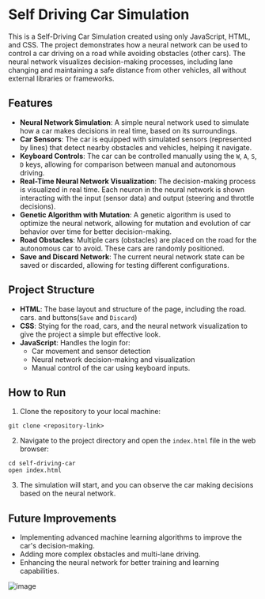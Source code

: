 # Self Driving Car Simulation
This is a Self-Driving Car Simulation created using only JavaScript, HTML, and CSS. The project demonstrates how a neural network can be used to control a car driving on a road while avoiding obstacles (other cars). The neural network visualizes decision-making processes, including lane changing and maintaining a safe distance from other vehicles, all without external libraries or frameworks.

## Features
- **Neural Network Simulation**: A simple neural network used to simulate how a car makes decisions in real time, based on its surroundings.
- **Car Sensors**: The car is equipped with simulated sensors (represented by lines) that detect nearby obstacles and vehicles, helping it navigate.
- **Keyboard Controls**: The car can be controlled manually using the `W`, `A`, `S`, `D` keys, allowing for comparison between manual and autonomous driving.
- **Real-Time Neural Network Visualization**: The decision-making process is visualized in real time. Each neuron in the neural network is shown interacting with the input (sensor data) and output (steering and throttle decisions).
- **Genetic Algorithm with Mutation**: A genetic algorithm is used to optimize the neural network, allowing for mutation and evolution of car behavior over time for better decision-making.
- **Road Obstacles**: Multiple cars (obstacles) are placed on the road for the autonomous car to avoid. These cars are randomly positioned.
- **Save and Discard Network**: The current neural network state can be saved or discarded, allowing for testing different configurations.

## Project Structure
- **HTML**: The base layout and structure of the page, including the road. cars. and buttons(`Save` and `Discard`)
- **CSS**: Stying for the road, cars, and the neural network visualization to give the project a simple but effective look.
- **JavaScript**: Handles the login for:
  - Car movement and sensor detection
  - Neural network decision-making and visualization
  - Manual control of the car using keyboard inputs.
 
## How to Run
1. Clone the repository to your local machine:
```
git clone <repository-link>

``` 

2. Navigate to the project directory and open the `index.html` file in the web browser:
```
cd self-driving-car
open index.html

```
3. The simulation will start, and you can observe the car making decisions based on the neural network. 
## Future Improvements
- Implementing advanced machine learning algorithms to improve the car's decision-making.
- Adding more complex obstacles and multi-lane driving.
- Enhancing the neural network for better training and learning capabilities.

![image](https://github.com/user-attachments/assets/53b2c695-379a-48e0-9c90-5bc01a669171)

